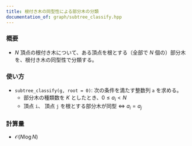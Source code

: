 ```yaml
---
title: 根付き木の同型性による部分木の分類
documentation_of: graph/subtree_classify.hpp
---
```


### 概要
- $N$ 頂点の根付き木について、ある頂点を根とする（全部で $N$ 個の）部分木を、根付き木の同型性で分類する。
  
### 使い方
- `subtree_classify(g, root = 0)`: 次の条件を満たす整数列 `a` を求める。
  - 部分木の種類数を $K$ としたとき、$0\leq a_i \lt N$
  - 頂点 `i`、 頂点 `j` を根とする部分木が同型 $\iff$ $a_i = a_j$

### 計算量
- $\mathcal{O}(N \log N)$